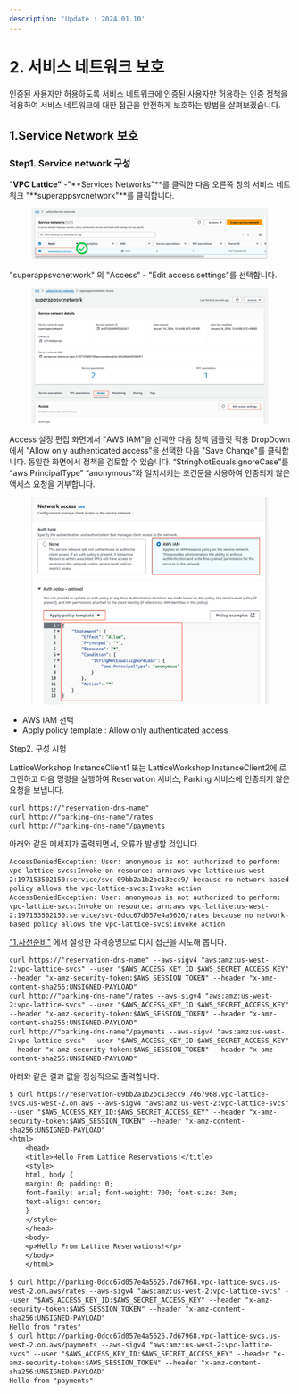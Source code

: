 ```yaml
---
description: 'Update : 2024.01.10'
---
```


# 2. 서비스 네트워크 보호

인증된 사용자만 허용하도록 서비스 네트워크에 인증된 사용자만 허용하는 인증 정책을 적용하여 서비스 네트워크에 대한 접근을 안전하게 보호하는 방법을 살펴보겠습니다.

## 1.Service Network 보호

### Step1. Service network 구성

"**VPC Lattice"** -"**Services Networks"**를 클릭한 다음 오른쪽 창의 서비스 네트워크 "**superappsvcnetwork"**를 클릭합니다.

<figure><img src="../.gitbook/assets/image (6).png" alt=""><figcaption></figcaption></figure>

"superappsvcnetwork" 의 "Access" - "Edit access settings"를 선택합니다.

<figure><img src="../.gitbook/assets/image (1) (1).png" alt=""><figcaption></figcaption></figure>

Access 설정 편집 화면에서 "AWS IAM"을 선택한 다음 정책 템플릿 적용 DropDown에서 "Allow only authenticated access"을 선택한 다음 "Save Change"를 클릭합니다. 동일한 화면에서 정책을 검토할 수 있습니다. “StringNotEqualsIgnoreCase”를 “aws PrincipalType” “anonymous”와 일치시키는 조건문을 사용하여 인증되지 않은 액세스 요청을 거부합니다.

<figure><img src="../.gitbook/assets/image (2) (1).png" alt=""><figcaption></figcaption></figure>

* AWS IAM 선택
* Apply policy template : Allow only authenticated access

Step2. 구성 시험

LatticeWorkshop InstanceClient1 또는 LatticeWorkshop InstanceClient2에 로그인하고 다음 명령을 실행하여 Reservation 서비스, Parking 서비스에 인증되지 않은 요청을 보냅니다.

```
curl https://"reservation-dns-name"
curl http://"parking-dns-name"/rates
curl http://"parking-dns-name"/payments
```

아래와 같은 메세지가 출력되면서, 오류가 발생할 것입니다.

```
AccessDeniedException: User: anonymous is not authorized to perform: vpc-lattice-svcs:Invoke on resource: arn:aws:vpc-lattice:us-west-2:197153502150:service/svc-09bb2a1b2bc13ecc9/ because no network-based policy allows the vpc-lattice-svcs:Invoke action
AccessDeniedException: User: anonymous is not authorized to perform: vpc-lattice-svcs:Invoke on resource: arn:aws:vpc-lattice:us-west-2:197153502150:service/svc-0dcc67d057e4a5626/rates because no network-based policy allows the vpc-lattice-svcs:Invoke action
```

["1.사전준비"](1..md) 에서 설정한 자격증명으로 다시 접근을 시도해 봅니다.

```
curl https://"reservation-dns-name" --aws-sigv4 "aws:amz:us-west-2:vpc-lattice-svcs" --user "$AWS_ACCESS_KEY_ID:$AWS_SECRET_ACCESS_KEY" --header "x-amz-security-token:$AWS_SESSION_TOKEN" --header "x-amz-content-sha256:UNSIGNED-PAYLOAD"
curl http://"parking-dns-name"/rates --aws-sigv4 "aws:amz:us-west-2:vpc-lattice-svcs" --user "$AWS_ACCESS_KEY_ID:$AWS_SECRET_ACCESS_KEY" --header "x-amz-security-token:$AWS_SESSION_TOKEN" --header "x-amz-content-sha256:UNSIGNED-PAYLOAD"
curl http://"parking-dns-name"/payments --aws-sigv4 "aws:amz:us-west-2:vpc-lattice-svcs" --user "$AWS_ACCESS_KEY_ID:$AWS_SECRET_ACCESS_KEY" --header "x-amz-security-token:$AWS_SESSION_TOKEN" --header "x-amz-content-sha256:UNSIGNED-PAYLOAD"
```

아래와 같은 결과 값을 정상적으로 출력합니다.

```
$ curl https://reservation-09bb2a1b2bc13ecc9.7d67968.vpc-lattice-svcs.us-west-2.on.aws --aws-sigv4 "aws:amz:us-west-2:vpc-lattice-svcs" --user "$AWS_ACCESS_KEY_ID:$AWS_SECRET_ACCESS_KEY" --header "x-amz-security-token:$AWS_SESSION_TOKEN" --header "x-amz-content-sha256:UNSIGNED-PAYLOAD"
<html>
    <head>
    <title>Hello From Lattice Reservations!</title>
    <style>
    html, body {
    margin: 0; padding: 0;
    font-family: arial; font-weight: 700; font-size: 3em;
    text-align: center;
    }
    </style>
    </head>
    <body>
    <p>Hello From Lattice Reservations!</p>
    </body>
    </html>
    
$ curl http://parking-0dcc67d057e4a5626.7d67968.vpc-lattice-svcs.us-west-2.on.aws/rates --aws-sigv4 "aws:amz:us-west-2:vpc-lattice-svcs" --user "$AWS_ACCESS_KEY_ID:$AWS_SECRET_ACCESS_KEY" --header "x-amz-security-token:$AWS_SESSION_TOKEN" --header "x-amz-content-sha256:UNSIGNED-PAYLOAD"
Hello from "rates"
$ curl http://parking-0dcc67d057e4a5626.7d67968.vpc-lattice-svcs.us-west-2.on.aws/payments --aws-sigv4 "aws:amz:us-west-2:vpc-lattice-svcs" --user "$AWS_ACCESS_KEY_ID:$AWS_SECRET_ACCESS_KEY" --header "x-amz-security-token:$AWS_SESSION_TOKEN" --header "x-amz-content-sha256:UNSIGNED-PAYLOAD"
Hello from "payments"
```

